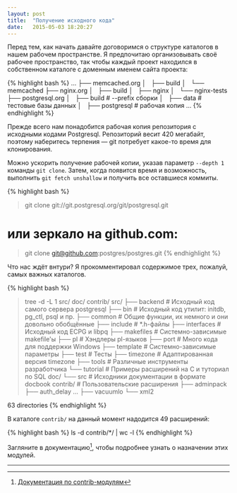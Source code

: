 ```yaml
---
layout: post
title:  "Получение исходного кода"
date:   2015-05-03 18:20:27
---
```

Перед тем, как начать давайте договоримся о структуре каталогов в нашем рабочем пространстве.
Я предпочитаю организовывать своё рабочее пространство,
так чтобы каждый проект находился в собственном каталоге с доменным именем сайта проекта:

{% highlight bash %}
...
├── memcached.org
│   ├── build
│   └── memcached
├── nginx.org
│   ├── build
│   ├── nginx
│   └── nginx-tests
├── postgresql.org
│   ├── build       # --prefix сборки
│   ├── data        # тестовые базы данных
│   ├── postgresql  # рабочая копия
...
{% endhighlight %}

Прежде всего нам понадобится рабочая копия репозитория с исходными кодами Postgresql.
Репозиторий весит 420 мегабайт, поэтому наберитесь терпения &mdash; git потребует какое-то время для клонирования.

Можно ускорить получение рабочей копии, указав параметр ```--depth 1``` команды ```git clone```. Затем, когда появится время и возможность, выполнить ```git fetch unshallow``` и получить все оставшиеся коммиты.

{% highlight bash %}
> git clone git://git.postgresql.org/git/postgresql.git
# или зеркало на github.com:
> git clone git@github.com:postgres/postgres.git
{% endhighlight %}

Что нас ждёт внтури? Я прокомментировал содержимое трех, пожалуй, самых важных каталогов.

{% highlight bash %}
> tree -d -L 1 src/ doc/ contrib/
src/
├── backend     # Исходный код самого сервера postgresql
├── bin         # Исходный код утилит: initdb, pg_ctl, psql и пр.
├── common      # Общие функции, их немного и они довольно обобщённые
├── include     # *.h-файлы
├── interfaces  # Исходный код ECPG и libpq
├── makefiles   # Системно-зависимые makefile'ы
├── pl          # Хэндлеры pl-языков
├── port        # Много кода для поддержки Windows
├── template    # Системно-зависимые параметры
├── test        # Тесты
├── timezone    # Адаптированная версия timezone
├── tools       # Различные инструменты разработчика
└── tutorial    # Примеры расширений на C и туториал по SQL
doc/
└── src         # Исходники документации в формате docbook
contrib/        # Пользовательские расширения
├── adminpack
├── auth_delay
...
├── vacuumlo
└── xml2

63 directories
{% endhighlight %}

В каталоге ```contrib/``` на данный момент надодится 49 расширений:

{% highlight bash %}
ls -d contrib/*/ | wc -l
{% endhighlight %}

Загляните в документацию[^doc],
чтобы подробнее узнать о назначении этих модулей.

----

[^doc]: [Документация по contrib-модулям](http://www.postgresql.org/docs/devel/static/contrib.html)
